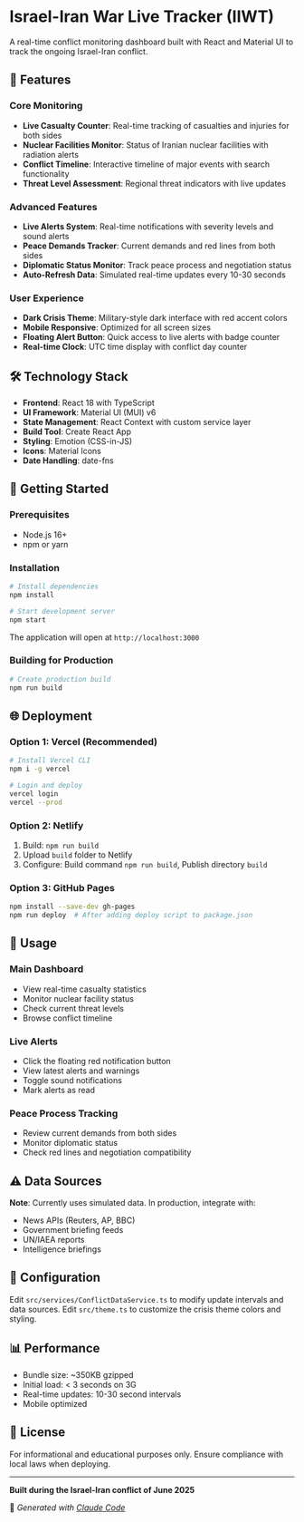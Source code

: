 # Israel-Iran War Live Tracker (IIWT)

A real-time conflict monitoring dashboard built with React and Material UI to track the ongoing Israel-Iran conflict.

## 🚨 Features

### Core Monitoring
- **Live Casualty Counter**: Real-time tracking of casualties and injuries for both sides
- **Nuclear Facilities Monitor**: Status of Iranian nuclear facilities with radiation alerts
- **Conflict Timeline**: Interactive timeline of major events with search functionality
- **Threat Level Assessment**: Regional threat indicators with live updates

### Advanced Features
- **Live Alerts System**: Real-time notifications with severity levels and sound alerts
- **Peace Demands Tracker**: Current demands and red lines from both sides
- **Diplomatic Status Monitor**: Track peace process and negotiation status
- **Auto-Refresh Data**: Simulated real-time updates every 10-30 seconds

### User Experience
- **Dark Crisis Theme**: Military-style dark interface with red accent colors
- **Mobile Responsive**: Optimized for all screen sizes
- **Floating Alert Button**: Quick access to live alerts with badge counter
- **Real-time Clock**: UTC time display with conflict day counter

## 🛠️ Technology Stack

- **Frontend**: React 18 with TypeScript
- **UI Framework**: Material UI (MUI) v6
- **State Management**: React Context with custom service layer
- **Build Tool**: Create React App
- **Styling**: Emotion (CSS-in-JS)
- **Icons**: Material Icons
- **Date Handling**: date-fns

## 🚀 Getting Started

### Prerequisites
- Node.js 16+ 
- npm or yarn

### Installation

```bash
# Install dependencies
npm install

# Start development server
npm start
```

The application will open at `http://localhost:3000`

### Building for Production

```bash
# Create production build
npm run build
```

## 🌐 Deployment

### Option 1: Vercel (Recommended)
```bash
# Install Vercel CLI
npm i -g vercel

# Login and deploy
vercel login
vercel --prod
```

### Option 2: Netlify
1. Build: `npm run build`
2. Upload `build` folder to Netlify
3. Configure: Build command `npm run build`, Publish directory `build`

### Option 3: GitHub Pages
```bash
npm install --save-dev gh-pages
npm run deploy  # After adding deploy script to package.json
```

## 📱 Usage

### Main Dashboard
- View real-time casualty statistics
- Monitor nuclear facility status
- Check current threat levels
- Browse conflict timeline

### Live Alerts
- Click the floating red notification button
- View latest alerts and warnings
- Toggle sound notifications
- Mark alerts as read

### Peace Process Tracking
- Review current demands from both sides
- Monitor diplomatic status
- Check red lines and negotiation compatibility

## ⚠️ Data Sources

**Note**: Currently uses simulated data. In production, integrate with:
- News APIs (Reuters, AP, BBC)
- Government briefing feeds
- UN/IAEA reports
- Intelligence briefings

## 🔧 Configuration

Edit `src/services/ConflictDataService.ts` to modify update intervals and data sources.
Edit `src/theme.ts` to customize the crisis theme colors and styling.

## 📊 Performance

- Bundle size: ~350KB gzipped
- Initial load: < 3 seconds on 3G
- Real-time updates: 10-30 second intervals
- Mobile optimized

## 📄 License

For informational and educational purposes only. Ensure compliance with local laws when deploying.

---

**Built during the Israel-Iran conflict of June 2025**

🤖 *Generated with [Claude Code](https://claude.ai/code)*